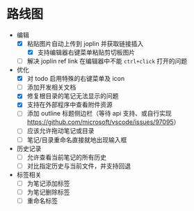 # 路线图

- 编辑
  - [x] 粘贴图片自动上传到 joplin 并获取链接插入
    - [x] 支持编辑器右键菜单粘贴剪切板图片
  - [ ] 解决 joplin ref link 在编辑器中不能 `ctrl+click` 打开的问题
- 优化
  - [x] 对 todo 启用特殊的右键菜单及 icon
  - [ ] 添加开发相关文档
  - [x] 修复根目录的笔记无法显示的问题
  - [x] 支持在外部程序中查看附件资源
  - [ ] 添加 outline 标题侧边栏（等待 api 支持、或自行实现 <https://github.com/microsoft/vscode/issues/97095>）
  - [ ] 应该允许拖动笔记或目录
  - [ ] 笔记/目录重命名直接就地出现输入框
- 历史记录
  - [ ] 允许查看当前笔记的所有历史
  - [ ] 对比指定历史与当前文件，并支持回退
- 标签相关
  - [ ] 为笔记添加标签
  - [ ] 为笔记删除标签
  - [ ] 重命名标签
